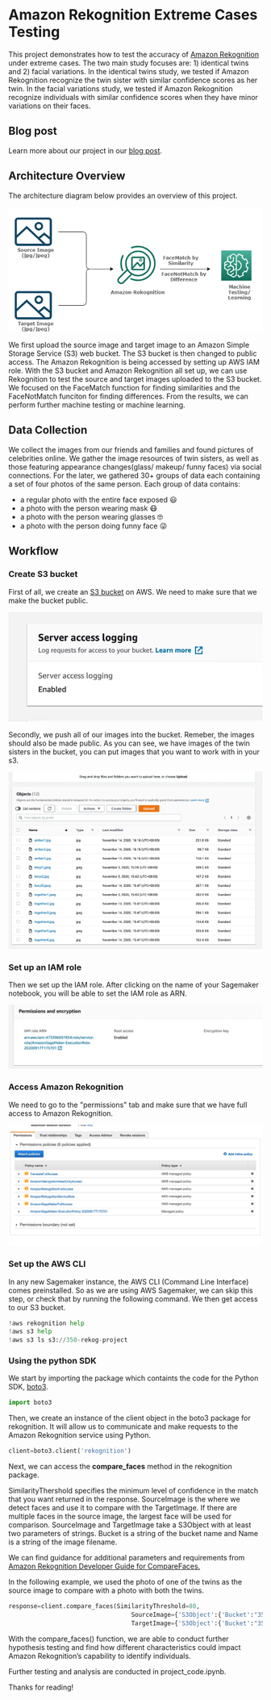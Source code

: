 # Amazon Rekognition Extreme Cases Testing
This project demonstrates how to test the accuracy of [Amazon Rekognition](https://docs.aws.amazon.com/rekognition/index.html) under extreme cases. The two main study focuses are: 1) identical twins and 2) facial variations. In the identical twins study, we tested if Amazon Rekognition recognize the twin sister with similar confidence scores as her twin. In the facial variations study, we tested if Amazon Rekognition recognize individuals with similar confidence scores when they have minor variations on their faces. 

## Blog post

Learn more about our project in our [blog post](https://350-project-blog.s3.amazonaws.com/blog.html).

## Architecture Overview

The architecture diagram below provides an overview of this project.

![Architecture Diagram](architecture_diagram.png)

We first upload the source image and target image to an Amazon Simple Storage Service (S3) web bucket. The S3 bucket is then changed to public access. The Amazon Rekognition is being accessed by setting up AWS IAM role. With the S3 bucket and Amazon Rekognition all set up, we can use Rekognition to test the source and target images uploaded to the S3 bucket. We focused on the FaceMatch function for finding similarities and the FaceNotMatch funciton for finding differences. From the results, we can perform further machine testing or machine learning.

## Data Collection

We collect the images from our friends and families and found pictures of celebrities online. We gather the image resources of twin sisters, as well as those featuring appearance changes(glass/ makeup/ funny faces) via social connections. For the later, we gathered 30+ groups of data each containing a set of four photos of the same person. Each group of data contains:
- a regular photo with the entire face exposed :smiley:
- a photo with the person wearing mask 😷
- a photo with the person wearing glasses :nerd_face:
- a photo with the person doing funny face :stuck_out_tongue_winking_eye:


## Workflow

### Create S3 bucket

First of all, we create an [S3 bucket](https://docs.aws.amazon.com/AmazonS3/latest/dev/Welcome.html) on AWS. We need to make sure that we make the bucket public. 

![Create S3 bucket and make public](bucket_access.jpeg)

Secondly, we push all of our images into the bucket. Remeber, the images should also be made public. As you can see, we have images of the twin sisters in the bucket, you can put images that you want to work with in your s3. 

![S3 Bucket](S3_bucket.jpeg)

### Set up an IAM role

Then we set up the IAM role. After clicking on the name of your Sagemaker notebook, you will be able to set the IAM role as ARN. 

![AWS IAM role](iam.jpeg)

### Access Amazon Rekognition

We need to go to the "permissions" tab and make sure that we have full access to Amazon Rekognition. 

![Full Access to Amazon Rekognition](full_access.jpeg)
### Set up the AWS CLI

In any new Sagemaker instance, the AWS CLI (Command Line Interface) comes preinstalled. So as we are using AWS Sagemaker, we can skip this step, or check that by running the following command. We then get access to our S3 bucket.

```python
!aws rekognition help
!aws s3 help
!aws s3 ls s3://350-rekog-project
```

### Using the python SDK

We start by importing the package which containts the code for the Python SDK, [boto3](https://aws.amazon.com/sdk-for-python/).

```python
import boto3
```

Then, we create an instance of the client object in the boto3 package for rekognition. It will allow us to communicate and make requests to the Amazon Rekognition service using Python.

```python
client=boto3.client('rekognition')
```
Next, we can access the **compare_faces** method in the rekognition package.

SimilarityThershold specifies the minimum level of confidence in the match that you want returned in the response. SourceImage is the where we detect faces and use it to compare with the TargetImage. If there are multiple faces in the source image, the largest face will be used for comparison. SourceImage and TargetImage take a S3Object with at least two parameters of strings. Bucket is a string of the bucket name and Name is a string of the image filename. 

We can find guidance for additional parameters and requirements from [Amazon Rekognition Developer Guide for CompareFaces.](https://docs.aws.amazon.com/rekognition/latest/dg/API_CompareFaces.html)

In the following example, we used the photo of one of the twins as the source image to compare with a photo with both the twins.

```python
response=client.compare_faces(SimilarityThreshold=80,
                                  SourceImage={'S3Object':{'Bucket':"350-rekog-project",'Name':"beryl1.jpeg"}},
                                  TargetImage={'S3Object':{'Bucket':"350-rekog-project",'Name':"together1.jpeg"}})
```

With the compare_faces() function, we are able to conduct further hypothesis testing and find how different characteristics could impact Amazon Rekognition’s capability to identify individuals.

Further testing and analysis are conducted in project_code.ipynb.

Thanks for reading!
